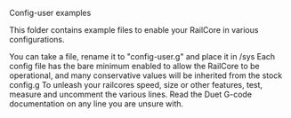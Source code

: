 Config-user examples

This folder contains example files to enable your RailCore in various configurations.

You can take a file, rename it to "config-user.g" and place it in /sys 
Each config file has the bare minimum enabled to allow the RailCore to be operational, and many conservative values
will be inherited from the stock config.g
To unleash your railcores speed, size or other features, test, measure and uncomment the various lines. 
Read the Duet G-code documentation on any line you are unsure with.